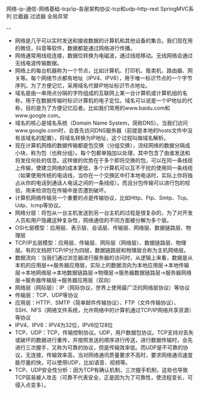 网络-ip-通信-网络基础-tcp/ip-各层架构协议-tcp和udp-http-rest  SpringMVC系列 拦截器 过滤器 全局异常  

-- 
- 网络是几乎可以实时发送和接收数据的计算机和其他设备的集合。我们现在用的微信，抖音等软件，数据都是通过网络进行传播。   
- 网络通常用线缆连接，数据位转换为电磁波，通过线缆移动。无线网络会通过无线电波传输数据。
- 网络上的每台机器称为一个节点，比如计算机、打印机、贩卖机、路由器、网关等。每个网络节点都有地址（IPV4、IPV6），用于唯一标识节点的一个字节序列。为了方便记忆，采用域名代替IP地址标识节点地址。
- 域名是由一串用点分隔的字符组成的互联网上某一台计算机或计算机组的名称，用于在数据传输时标识计算机的电子定位。域名可以说是一个IP地址的代称，目的是为了方便记忆后者。比如我们常用的www.baidu.com和www.google.com。
- 域名的核心是域名系统（Domain Name System，简称DNS）。当我们访问www.google.com时，会首先访问DNS服务器（前提是本地的hosts文件中没有该域名的配置），将域名转换为IP地址，这个过程叫做域名解析。
- 现在计算机网络的数据传输都是包交换（分组交换），流经网络的数据分隔成小块，称为包（也称分组）。每个包都单独加以处理，其中包含了由谁发送和将发往何处的信息。这样做的优势在于多个即将交换的包，可以在同一条线缆上传输，使建立网络的成本更低，多个计算机可以互不干扰的使用同一条线缆（如果使用传统的电话线，当你在一个交换区中打本地电话时，实际上你将独占从你的电话到通话人电话之间的一条线缆）。而且分包传输可以进行包的校验，用来检测包在传输中是否遭到破坏。
- 计算机网络传输另一个重要的点是传输协议，比如Http、Ftp、Smtp、Tcp、Udp、Icmp等协议。
- 网络分层：将包从一台主机发送到另一台主机的过程是很复杂的，为了对开发人员和用户隐藏这种复杂性，网络通信的不同方面被分解为多个层。
- OSI七层模型：应用层、表示层、会话层、传输层、网络层、数据链路层、物理层
- TCP/IP五层模型：应用层、传输层、网际层（网络层）、数据链路层、物理层。有的文档把TCP/IP分为四层，数据链路层和物理层合称为主机网络层。
- 数据流向：当我们通过浏览器进行服务器的访问时，从逻辑上来看，数据是从本机的应用层<->服务器应用层，实际上的数据流向为本地应用层->本地传输层->本地网络层->本地数据链路层->物理层->服务器数据链路层->服务器网络层->服务器传输层->服务器应用层（双向）
- 网络层（网际层）：IP（网际协议，世界上使用最广泛的网络层协议）等协议
- 传输层：TCP、UDP等协议
- 应用层：HTTP、SMTP（简单邮件传输协议）、FTP（文件传输协议）、SSH、NFS（网络文件系统，允许网络中的计算机通过TCP/IP网络共享资源）等协议
- IPV4、IPV6：IPV4为32位，IPV6位128位
- TCP、UDP：TCP，传输控制协议。UDP，用户数据包协议。TCP支持对丢失或破坏的数据进行重传，并按照发送的顺序进行传送，进行数据传输时，会先进行三次握手，又称为可靠的协议，但是传输效率低。而UDP是不可靠的协议，无连接，传输效率高，当对网络通讯质量要求不高时，要求网络通讯速度能尽量的快，可以使用UDP，比如语音、视频等。
- TCP、UDP安全性分析：因为TCP有确认机制，三次握手机制，这些也导致TCP容易被人攻击（可靠不代表安全，正是因为为了可靠性，使流程变长，可侵入点变多）。



